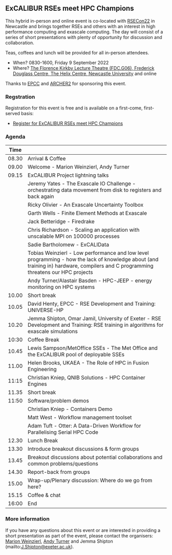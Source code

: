 ## ExCALIBUR RSEs meet HPC Champions

This hybrid in-person and online event is co-located with [RSECon22](https://rsecon2022.society-rse.org/) in Newcastle
and brings together RSEs and others with an interest in high performance computing and exascale computing.
The day will consist of a series of short presentations with plenty of opportunity for discussion and collaboration.

Teas, coffees and lunch will be provided for all in-person attendees.

* When? 0830-1600, Friday 9 September 2022
* Where? [The Florence Kirkby Lecture Theatre (FDC.G06), Frederick Douglass Centre, The Helix Centre, Newcastle University](https://roomfinder.ncl.ac.uk/room.php?r=ROM735D888C-7775-4BA0-AC16-AAF4C6591124) and online

Thanks to [EPCC](https://www.epcc.ed.ac.uk) and [ARCHER2](https://www.archer2.ac.uk) for sponsoring this event.

### Regstration

Registration for this event is free and is available on a first-come, first-served basis:

* [Register for ExCALIBUR RSEs meet HPC Champions](https://www.eventbrite.co.uk/e/hpc-and-rse-workshop-hpc-champions-meet-excalibur-registration-335229679997)

### Agenda

| Time |  |
|------|--|
| 08.30 | Arrival & Coffee |
| 09.00 | Welcome - Marion Weinzierl, Andy Turner |
| 09.15 | ExCALIBUR Project lightning talks  |
|       | Jeremy Yates - The Exascale IO Challenge - orchestrating data movement from disk to registers and back again |
|       | Ricky Olivier - An Exascale Uncertainty Toolbox |
|       | Garth Wells - Finite Element Methods at Exascale | 
|       | Jack Betteridge - Firedrake | 
|       | Chris Richardson - Scaling an application with unscalable MPI on 100000 processes |
|       | Sadie Bartholomew - ExCALIData
|       | Tobias Weinzierl - Low performance and low level programming - how the lack of knowledge about (and training in) hardware, compilers and C programming threatens our HPC projects|
|       | Andy Turner/Alastair Basden - HPC-JEEP - energy monitoring on HPC systems |
| 10.00 | Short break |
| 10.05 | David Henty, EPCC - RSE Development and Training: UNIVERSE-HP |
| 10.20 | Jemma Shipton, Omar Jamil, University of Exeter - RSE Development and Training: RSE training in algorithms for exascale simulations |
| 10:30 | Coffee Break |
| 10.45 | Lewis Sampson/MetOffice SSEs - The Met Office and the ExCALIBUR pool of deployable SSEs |
| 11.00 | Helen Brooks, UKAEA - The Role of HPC in Fusion Engineering |
| 11:15 | Christian Kniep, QNIB Solutions - HPC Container Engines |
| 11.35 | Short break |
| 11:50 | Software/problem demos |
|       | Christian Kniep - Containers Demo |
|       | Matt West - Workflow management toolset|
|       | Adam Tuft - Otter: A Data-Driven Workflow for Parallelising Serial HPC Code|
| 12.30 | Lunch Break |
| 13.30 | Introduce breakout discussions & form groups |
| 13.45 | Breakout discussions about potential collaborations and common problems/questions |
| 14.30 | Report-back from groups | 
| 15.00 | Wrap-up/Plenary discussion: Where do we go from here? |
| 15.15 | Coffee & chat |
| 16:00 | End |

### More information

If you have any questions about this event or are interested in providing a short presentation as part
of the event, please contact the organisers: [Marion Weinzierl](mailto:marion.weinzierl@durham.ac.uk),
[Andy Turner](mailto:a.turner@epcc.ed.ac.uk) and Jemma Shipton (mailto:J.Shipton@exeter.ac.uk).

